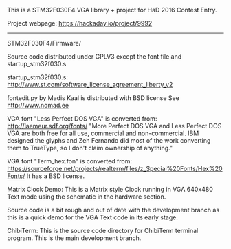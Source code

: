 This is a STM32F030F4 VGA library + project for HaD 2016 Contest Entry.

Project webpage: 
https://hackaday.io/project/9992

-------------------------------------------------------------------------------
STM32F030F4/Firmware/

Source code distributed under GPLV3 except the font file and startup_stm32f030.s

startup_stm32f030.s:
http://www.st.com/software_license_agreement_liberty_v2

fontedit.py by Madis Kaal is distributed with BSD license
See http://www.nomad.ee

VGA font "Less Perfect DOS VGA" is converted from:
http://laemeur.sdf.org/fonts/
"More Perfect DOS VGA and Less Perfect DOS VGA are both free for all use, 
commercial and non-commercial. IBM designed the glyphs and Zeh Fernando did 
most of the work converting them to TrueType, so I don't claim ownership of 
anything."

VGA font "Term_hex.fon" is converted from:
https://sourceforge.net/projects/realterm/files/z_Special%20Fonts/Hex%20Fonts/
It has a BSD license.

Matrix Clock Demo:
This is a Matrix style Clock running in VGA 640x480 Text mode 
using the schematic in the hardware section.

Source code is a bit rough and out of date with the development branch as this 
is a quick demo for the VGA Text code in its early stage.

ChibiTerm:
This is the source code directory for ChibiTerm terminal program.  This is the
main development branch.

